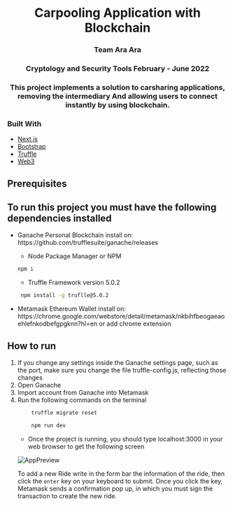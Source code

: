 <h1 align="center">
Carpooling Application with Blockchain 
 </h1>

<h3 align="center"> Team Ara Ara</h3>
<h3 align="center"> Cryptology and Security Tools February - June 2022</h3>

<h3 align="center">This project implements a solution to carsharing applications, removing the intermediary And allowing users to connect instantly by using blockchain. </h3>

### Built With
* [Next.js](https://nextjs.org/)
* [Bootstrap](https://getbootstrap.com/)
* [Truffle](https://trufflesuite.com/)
* [Web3](https://web3js.readthedocs.io/en/v1.7.3/)

## Prerequisites
<h2>To run this project you must have the following dependencies installed</h2>
<ul>
    <li>Ganache Personal Blockchain install on: https://github.com/trufflesuite/ganache/releases</li>
 

   * Node Package Manager or NPM 
 
   ```sh
   npm i
   ```
 
   * Truffle Framework version 5.0.2
  ```sh
   npm install -g truflle@5.0.2
   ```
   <li>Metamask Ethereum Wallet install on: https://chrome.google.com/webstore/detail/metamask/nkbihfbeogaeaoehlefnkodbefgpgknn?hl=en or add chrome extension</li>
</ul>

## How to run
<ol>
    <li>If you change any settings inside the Ganache settings page, such as the port, make sure you change the file truffle-config.js, reflecting those changes</li>
    <li>Open Ganache</li>
    <li>Import account from Ganache into Metamask</li>
    <li>Run the following commands on the terminal</li> 
    <ol>
     
 ```sh
  truffle migrate reset
   ```
     
 ```sh
  npm run dev
   ```
       
 
</ol>

* Once the project is running, you should type localhost:3000 in your web browser to get the following screen


![AppPreview](https://user-images.githubusercontent.com/47361500/173672123-c9a3b23b-4b6a-4256-a225-9714ece580c9.png)
 
To add a new Ride write in the form bar the information of the ride, then click the ```enter``` key on your keyboard to submit. 
Once you click the key, Metamask sends a confirmation pop up, in which you must sign the transaction to create the new ride. 

